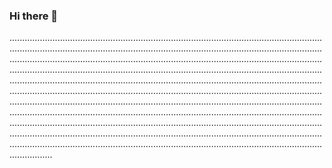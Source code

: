 ### Hi there 👋

.....................................................................................................................................................................................................................................................................................................................................................................................................................................................................................................................................................................................................................................................................................................................................................................................................................................................................................................................................................................................................................................................................................................................................................................................................................................................................................................................................................................................................................................